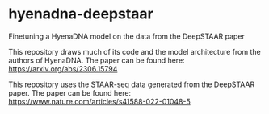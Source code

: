 # hyenadna-deepstaar
Finetuning a HyenaDNA model on the data from the DeepSTAAR paper

This repository draws much of its code and the model architecture from the authors of HyenaDNA. The paper can be found here: https://arxiv.org/abs/2306.15794

This repository uses the STAAR-seq data generated from the DeepSTAAR paper. The paper can be found here: https://www.nature.com/articles/s41588-022-01048-5
